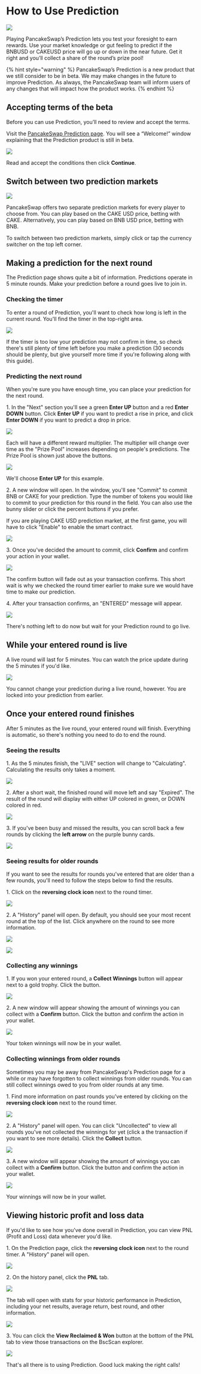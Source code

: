 # How to Use Prediction

![](../../.gitbook/assets/how-to-porediction-header.png)

Playing PancakeSwap’s Prediction lets you test your foresight to earn rewards. Use your market knowledge or gut feeling to predict if the BNBUSD or CAKEUSD price will go up or down in the near future. Get it right and you’ll collect a share of the round’s prize pool!

{% hint style="warning" %}
PancakeSwap’s Prediction is a new product that we still consider to be in beta. We may make changes in the future to improve Prediction. As always, the PancakeSwap team will inform users of any changes that will impact how the product works.
{% endhint %}

## Accepting terms of the beta

Before you can use Prediction, you’ll need to review and accept the terms.

Visit the [PancakeSwap Prediction page](https://pancakeswap.finance/prediction). You will see a “Welcome!” window explaining that the Prediction product is still in beta.

![](../../.gitbook/assets/1-how-to-use-predictions.png)

Read and accept the conditions then click **Continue**.

## Switch between two prediction markets

![](<../../.gitbook/assets/MBP4-2022.06.27-114859-Google Chrome-Prediction  PancakeSwap - $3.405.gif>)

PancakeSwap offers two separate prediction markets for every player to choose from. You can play based on the CAKE USD price, betting with CAKE. Alternatively, you can play based on BNB USD price, betting with BNB.

To switch between two prediction markets, simply click or tap the currency switcher on the top left corner.

## Making a prediction for the next round

The Prediction page shows quite a bit of information. Predictions operate in 5 minute rounds. Make your prediction before a round goes live to join in.

### Checking the timer

To enter a round of Prediction, you'll want to check how long is left in the current round. You'll find the timer in the top-right area.

![](<../../.gitbook/assets/image (41).png>)

If the timer is too low your prediction may not confirm in time, so check there's still plenty of time left before you make a prediction (30 seconds should be plenty, but give yourself more time if you're following along with this guide).

### Predicting the next round

When you're sure you have enough time, you can place your prediction for the next round.

1\. In the "Next" section you'll see a green **Enter UP** button and a red **Enter DOWN** button. Click **Enter UP** if you want to predict a rise in price, and click **Enter DOWN** if you want to predict a drop in price.

![](<../../.gitbook/assets/image (43) (1).png>)

Each will have a different reward multiplier. The multiplier will change over time as the "Prize Pool" increases depending on people's predictions. The Prize Pool is shown just above the buttons.

![](<../../.gitbook/assets/image (45) (2).png>)

We'll choose **Enter UP** for this example.

2\. A new window will open. In the window, you'll see "Commit" to commit BNB or CAKE for your prediction. Type the number of tokens you would like to commit to your prediction for this round in the field. You can also use the bunny slider or click the percent buttons if you prefer.

If you are playing CAKE USD prediction market, at the first game, you will have to click "Enable" to enable the smart contract.

![](<../../.gitbook/assets/image (44).png>)

3\. Once you've decided the amount to commit, click **Confirm** and confirm your action in your wallet.

![](<../../.gitbook/assets/image (46).png>)

The confirm button will fade out as your transaction confirms. This short wait is why we checked the round timer earlier to make sure we would have time to make our prediction.

4\. After your transaction confirms, an "ENTERED" message will appear.

![](<../../.gitbook/assets/image (47) (1).png>)

There's nothing left to do now but wait for your Prediction round to go live.

## While your entered round is live

A live round will last for 5 minutes. You can watch the price update during the 5 minutes if you'd like.&#x20;

![](<../../.gitbook/assets/image (48).png>)

You cannot change your prediction during a live round, however. You are locked into your prediction from earlier.

## Once your entered round finishes

After 5 minutes as the live round, your entered round will finish. Everything is automatic, so there's nothing you need to do to end the round.

### Seeing the results

1\. As the 5 minutes finish, the "LIVE" section will change to "Calculating". Calculating the results only takes a moment.

![](<../../.gitbook/assets/image (49) (1).png>)

2\. After a short wait, the finished round will move left and say "Expired". The result of the round will display with either UP colored in green, or DOWN colored in red.

![](<../../.gitbook/assets/image (51) (1).png>)

3\. If you've been busy and missed the results, you can scroll back a few rounds by clicking the **left arrow** on the purple bunny cards.

![](<../../.gitbook/assets/image (53).png>)

### Seeing results for older rounds

If you want to see the results for rounds you've entered that are older than a few rounds, you'll need to follow the steps below to find the results.

1\. Click on the **reversing clock icon** next to the round timer.

![](<../../.gitbook/assets/image (54).png>)

2\. A "History" panel will open. By default, you should see your most recent round at the top of the list. Click anywhere on the round to see more information.

![](<../../.gitbook/assets/image (56) (1).png>)

![](<../../.gitbook/assets/image (57).png>)

### Collecting any winnings

1\. If you won your entered round, a **Collect Winnings** button will appear next to a gold trophy. Click the button.

![](<../../.gitbook/assets/image (50) (1).png>)

2\. A new window will appear showing the amount of winnings you can collect with a **Confirm** button. Click the button and confirm the action in your wallet.

![](<../../.gitbook/assets/image (52).png>)

Your token winnings will now be in your wallet.

### Collecting winnings from older rounds

Sometimes you may be away from PancakeSwap's Prediction page for a while or may have forgotten to collect winnings from older rounds. You can still collect winnings owed to you from older rounds at any time.

1\. Find more information on past rounds you've entered by clicking on the **reversing clock icon** next to the round timer.

![](<../../.gitbook/assets/image (54).png>)

2\. A "History" panel will open. You can click "Uncollected" to view all rounds you've not collected the winnings for yet (click a the transaction if you want to see more details). Click the **Collect** button.

![](<../../.gitbook/assets/image (61).png>)

3\. A new window will appear showing the amount of winnings you can collect with a **Confirm** button. Click the button and confirm the action in your wallet.

![](<../../.gitbook/assets/image (52).png>)

Your winnings will now be in your wallet.

## Viewing historic profit and loss data

If you'd like to see how you've done overall in Prediction, you can view PNL (Profit and Loss) data whenever you'd like.

1\. On the Prediction page, click the **reversing clock icon** next to the round timer. A "History" panel will open.

![](<../../.gitbook/assets/image (54).png>)

2\. On the history panel, click the **PNL** tab.

![](<../../.gitbook/assets/image (62) (1).png>)

The tab will open with stats for your historic performance in Prediction, including your net results, average return, best round, and other information.

![](<../../.gitbook/assets/image (64).png>)

3\. You can click the **View Reclaimed & Won** button at the bottom of the PNL tab to view those transactions on the BscScan explorer.

![](<../../.gitbook/assets/image (63).png>)

That's all there is to using Prediction. Good luck making the right calls!



&#x20;
